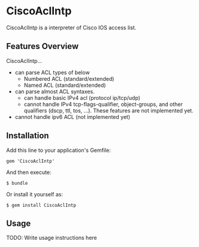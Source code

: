 # CiscoAclIntp

CiscoAclIntp is a interpreter of Cisco IOS access list.

## Features Overview

CiscoAclIntp...

* can parse ACL types of below
  * Numbered ACL (standard/extended)
  * Named ACL (standard/extended)
* can parse almost ACL syntaxes.
  * can handle basic IPv4 acl (protocol ip/tcp/udp)
  * cannot handle IPv4 tcp-flags-qualifier, object-groups,
    and other qualifiers (dscp, ttl, tos, ...).
    These features are not implemented yet.
* cannot handle ipv6 ACL (not implemented yet)

## Installation

Add this line to your application's Gemfile:

    gem 'CiscoAclIntp'

And then execute:

    $ bundle

Or install it yourself as:

    $ gem install CiscoAclIntp

## Usage

TODO: Write usage instructions here

